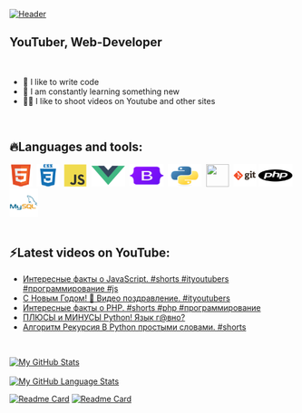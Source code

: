 [![Header](https://github.com/klondikeitblogger/prelimg/blob/e2c188e3013cc949a71f5f716f5a70a0147efb43/GFX%20BANNER%203.png)](https://www.youtube.com/c/MaxShowPro)
## YouTuber, Web-Developer

<div align="center"><img src="https://komarev.com/ghpvc/?username=IT-Personality&style=flat-square&color=0fffcf" alt=""/></div>

- 💪 I like to write code<br />
- 🥅 I am constantly learning something new<br />
- 🤹🏽 I like to shoot videos on Youtube and other sites
 
<br />
<h2>🔥Languages and tools:</h2>
<div>
  <img src="https://github.com/devicons/devicon/blob/master/icons/html5/html5-original.svg" title="HTML5" alt="HTML" width="40" height="40"/>&nbsp;
  <img src="https://github.com/devicons/devicon/blob/master/icons/css3/css3-plain-wordmark.svg"  title="CSS3" alt="CSS" width="40" height="40"/>&nbsp;
  <img src="https://github.com/devicons/devicon/blob/master/icons/javascript/javascript-original.svg" title="JavaScript" alt="JavaScript" width="40" height="40"/>&nbsp;
  <img src="https://github.com/devicons/devicon/blob/master/icons/vuejs/vuejs-original.svg" width="60" height="40"/>&nbsp;
   <img src="https://github.com/devicons/devicon/blob/master/icons/bootstrap/bootstrap-original.svg" width="60" height="40"/>&nbsp;
  <img src="https://github.com/devicons/devicon/blob/master/icons/python/python-original.svg" width="60" height="40"/>&nbsp;
  <img src="https://cdn-icons-png.flaticon.com/128/2305/2305848.png" width="40" height="40"/>&nbsp;
  <img src="https://github.com/devicons/devicon/blob/master/icons/git/git-original-wordmark.svg" title="Git" **alt="Git" width="40" height="40"/>
  <img src="https://github.com/devicons/devicon/blob/master/icons/php/php-plain.svg" title="PHP"  alt="PHP" width="60" height="40"/>&nbsp;
  <img src="https://github.com/devicons/devicon/blob/master/icons/mysql/mysql-original-wordmark.svg" title="MySQL"  alt="MySQL" width="50" height="50"/>&nbsp;
</div>
<br />


## ⚡️Latest videos on YouTube:
<!-- YOUTUBE:START -->
- [Интересные факты о JavaScript. #shorts #ityoutubers #программирование #js](https://www.youtube.com/watch?v=Pz0iSSf3T2A)
- [С Новым Годом! 🎄 Видео поздравление. #ityoutubers](https://www.youtube.com/watch?v=Wu3n9NtxqpY)
- [Интересные факты о PHP. #shorts #php #программирование](https://www.youtube.com/watch?v=yQArgZAPMpM)
- [ПЛЮСЫ и МИНУСЫ Python! Язык г@вно?](https://www.youtube.com/watch?v=7p32DhiU66g)
- [Алгоритм Рекурсия В Python простыми словами. #shorts](https://www.youtube.com/watch?v=UsMtV_j4H38)
<!-- YOUTUBE:END -->

<br />


[![My GitHub Stats](https://github-readme-stats.vercel.app/api/?username=IT-Personality&count_private=true&theme=tokyonight&showicons=true)]() <br /><br />
[![My GitHub Language Stats](https://github-readme-stats.vercel.app/api/top-langs/?username=IT-Personality&langs_count=5&theme=tokyonight)]()

[![Readme Card](https://github-readme-stats.vercel.app/api/pin/?username=IT-Personality&repo=it-personality.github.io)](https://github.com/anuraghazra/github-readme-stats)
[![Readme Card](https://github-readme-stats.vercel.app/api/pin/?username=IT-Personality&repo=qr-code-generator.github.io)](https://github.com/anuraghazra/github-readme-stats)
